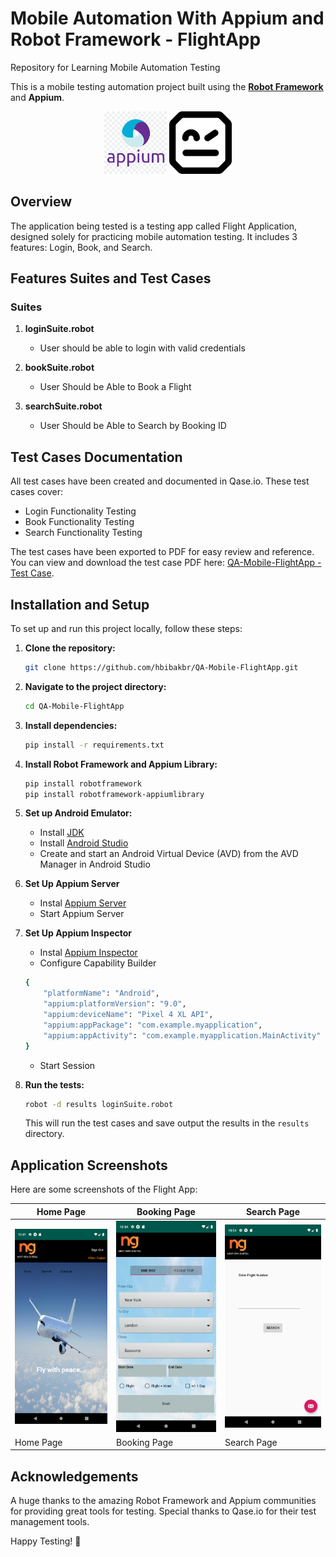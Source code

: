 # Mobile Automation With Appium and Robot Framework - FlightApp
Repository for Learning Mobile Automation Testing

This is a mobile testing automation project built using the [**Robot Framework**](https://serhatbolsu.github.io/robotframework-appiumlibrary/AppiumLibrary.html#Start%20Screen%20Recording) and **Appium**.

<p align="center">
    <img src="suites/screenshoot/appium.png" alt="Appium" width="100"/>
    <img src="suites/screenshoot/robotframework.png" alt="Robot Framework" width="100"/>
</p>

## Overview
The application being tested is a testing app called Flight Application, designed solely for practicing mobile automation testing. It includes 3 features: Login, Book, and Search.

## Features Suites and Test Cases
### Suites
1. **loginSuite.robot**
   - User should be able to login with valid credentials

2. **bookSuite.robot**
   - User Should be Able to Book a Flight

3. **searchSuite.robot**
   - User Should be Able to Search by Booking ID

## Test Cases Documentation
All test cases have been created and documented in Qase.io. These test cases cover:
- Login Functionality Testing
- Book Functionality Testing
- Search Functionality Testing

The test cases have been exported to PDF for easy review and reference. You can view and download the test case PDF here: [QA-Mobile-FlightApp - Test Case]().

## Installation and Setup
To set up and run this project locally, follow these steps:

1. **Clone the repository:**
    ```bash
    git clone https://github.com/hbibakbr/QA-Mobile-FlightApp.git
    ```

2. **Navigate to the project directory:**
    ```bash
    cd QA-Mobile-FlightApp
    ```

3. **Install dependencies:**
    ```bash
    pip install -r requirements.txt
    ```

4. **Install Robot Framework and Appium Library:**
    ```bash
    pip install robotframework
    pip install robotframework-appiumlibrary
    ```

5. **Set up Android Emulator:**
    - Install [JDK](https://www.oracle.com/java/technologies/downloads/)
    - Install [Android Studio](https://developer.android.com/studio)
    - Create and start an Android Virtual Device (AVD) from the AVD Manager in Android Studio

6. **Set Up Appium Server**
    - Instal [Appium Server](https://github.com/appium/appium-desktop/releases)
    - Start Appium Server

7. **Set Up Appium Inspector**
    - Instal [Appium Inspector](https://github.com/appium/appium-inspector)
    - Configure Capability Builder
    ```bash
    {
        "platformName": "Android",
        "appium:platformVersion": "9.0",
        "appium:deviceName": "Pixel 4 XL API",
        "appium:appPackage": "com.example.myapplication",
        "appium:appActivity": "com.example.myapplication.MainActivity"
    }
    ```
    - Start Session

8. **Run the tests:**
    ```bash
    robot -d results loginSuite.robot
    ```
    This will run the test cases and save output the results in the `results` directory.

## Application Screenshots
Here are some screenshots of the Flight App:

| Home Page           | Booking Page        | Search Page         |
|---------------------|----------------------|----------------------|
| ![Home Page](suites/screenshoot/homepage.png) | ![Booking Page](suites/screenshoot/bookpage.png) | ![Search Page](suites/screenshoot/searchpage.png) |
| Home Page           | Booking Page         | Search Page          |

## Acknowledgements
A huge thanks to the amazing Robot Framework and Appium communities for providing great tools for testing. Special thanks to Qase.io for their test management tools.

Happy Testing! 🚀
